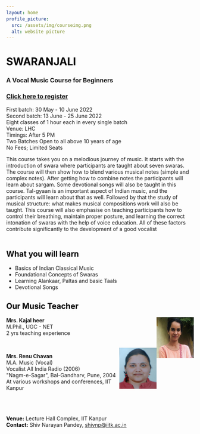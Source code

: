 ```yaml
---
layout: home
profile_picture:
  src: /assets/img/courseimg.png
  alt: website picture
---
```


# <span style="color: Black">**SWARANJALI**</span>
### A Vocal Music Course for Beginners

### [Click here to register](https://forms.office.com/r/KbWcdKXtgf)

First batch: 30 May - 10 June 2022 <br>
Second batch: 13 June - 25 June 2022 <br>
Eight classes of 1 hour each in every single batch <br>
Venue: LHC <br>
Timings: After 5 PM <br>
Two Batches
Open to all above 10 years of age <br>
No Fees; Limited Seats <br>

This course takes you on a melodious 
journey of music. It starts with the introduction of 
swara where participants are taught about seven 
swaras. The course will then show how to blend 
various musical notes (simple and complex notes). 
After getting how to combine notes the 
participants will learn about sargam. Some 
devotional songs will also be taught in this course. 
Tal-gyaan is an important aspect of Indian music, 
and the participants will learn about that as well. 
Followed by that the study of musical structure: 
what makes musical compositions work will also 
be taught.
This course will also emphasise on teaching 
participants how to control their breathing, 
maintain proper posture, and learning the correct intonation of swaras with the help of voice education. All of these factors contribute 
significantly to the development of a good 
vocalist
<br>
<br>

## <span style="color: Black">**What you will learn**</span>
- Basics of Indian Classical Music
- Foundational Concepts of Swaras
- Learning Alankaar, Paltas and basic Taals
- Devotional Songs

## <span style="color: Black">**Our Music Teacher**</span>

<img align="right" width="100" height="110" src="../assets/img/kajal.png">

**Mrs. Kajal heer**
<br>M.Phil., UGC - NET
<br>2 yrs teaching experience

<br/>

<img align="right" width="100" height="110" src="../assets/img/renu.png">

**Mrs. Renu Chavan**
<br>M.A. Music (Vocal)
<br>Vocalist All India Radio (2006)
<br>"Nagm-e-Sagar", Bal-Gandharv, Pune, 2004
<br>At various workshops and conferences, IIT Kanpur
<br/>
<br/>
<br/>
<br/>


<span style="color: Black">**Venue:**</span>  Lecture Hall Complex, IIT Kanpur<br>
<span style="color: Black">**Contact:**</span>  Shiv Narayan Pandey, shivnp@iitk.ac.in 

